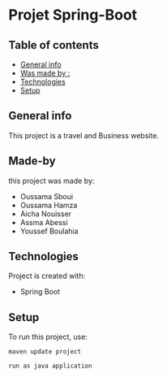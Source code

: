 # Projet Spring-Boot 
## Table of contents
* [General info](#general-info)
* [Was made by :](#Made-by)
* [Technologies](#technologies)
* [Setup](#setup)

## General info
This project is a travel and Business website.

## Made-by
this project was made by:
* Oussama Sboui
* Oussama Hamza
* Aicha Nouisser
* Assma Abessi
* Youssef Boulahia

	
## Technologies
Project is created with:
* Spring Boot

	
## Setup
To run this project, use:

```
maven update project 

run as java application
```
